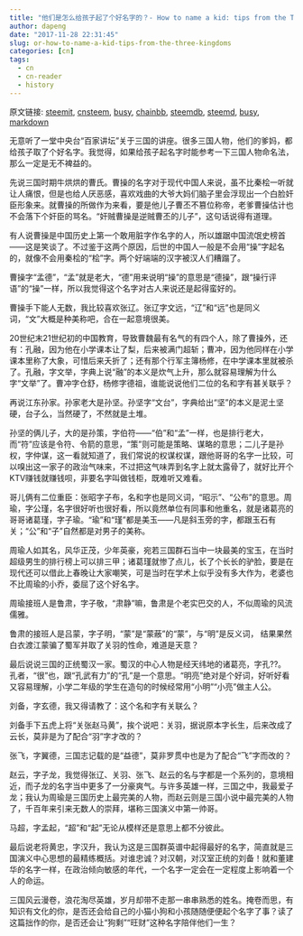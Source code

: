 ```yaml
---
title: "他们是怎么给孩子起了个好名字的？- How to name a kid: tips from the Three Kingdoms"
author: dapeng
date: "2017-11-28 22:31:45"
slug: or-how-to-name-a-kid-tips-from-the-three-kingdoms
categories: [cn]
tags: 
  - cn
  - cn-reader
  - history
---
```


原文链接: [steemit](https://steemit.com/cn/@dapeng/or-how-to-name-a-kid-tips-from-the-three-kingdoms), [cnsteem](https://cnsteem.com/cn/@dapeng/or-how-to-name-a-kid-tips-from-the-three-kingdoms), [busy](https://busy.org/cn/@dapeng/or-how-to-name-a-kid-tips-from-the-three-kingdoms), [chainbb](https://chainbb.com/cn/@dapeng/or-how-to-name-a-kid-tips-from-the-three-kingdoms), [steemdb](https://steemdb.com/cn/@dapeng/or-how-to-name-a-kid-tips-from-the-three-kingdoms), [steemd](https://steemd.com/cn/@dapeng/or-how-to-name-a-kid-tips-from-the-three-kingdoms), [busy](https://busy.org/cn/@dapeng/or-how-to-name-a-kid-tips-from-the-three-kingdoms), [markdown](https://raw.githubusercontent.com/pzhaonet/steem_dapeng/master/content/post/or-how-to-name-a-kid-tips-from-the-three-kingdoms.md)

无意听了一堂中央台“百家讲坛”关于三国的讲座。很多三国人物，他们的爹妈，都给孩子取了个好名字。我觉得，如果给孩子起名字时能参考一下三国人物命名法，那么一定是无不裨益的。
  
先说三国时期牛烘烘的曹氏。曹操的名字对于现代中国人来说，虽不比秦桧一听就让人痛恨，但是也给人厌恶感，喜欢戏曲的大爷大妈们脑子里会浮现出一个白脸奸臣形象来。就曹操的所做作为来看，要是他儿子曹丕不篡位称帝，老爹曹操估计也不会落下个奸臣的骂名。“奸贼曹操是逆贼曹丕的儿子”，这句话说得有道理。

有人说曹操是中国历史上第一个敢用脏字作名字的人，所以雄踞中国流氓史榜首——这是笑谈了。不过鉴于这两个原因，后世的中国人一般是不会用“操”字起名的，就像不会用秦桧的“桧”字。两个好端端的汉字被汉人们糟蹋了。

曹操字“孟德”，“孟”就是老大，“德”用来说明“操”的意思是“德操”，跟“操行评语”的“操”一样，所以我觉得这个名字对古人来说还是起得蛮好的。

曹操手下能人无数，我比较喜欢张辽。张辽字文远，“辽”和“远”也是同义词，“文”大概是种美称吧，合在一起意境很美。

20世纪末21世纪初的中国教育，导致曹魏最有名气的有四个人，除了曹操外，还有：孔融，因为他在小学课本让了梨，后来被满门超斩；曹冲，因为他同样在小学课本里称了大象，可惜后来夭折了；还有那个行军主簿杨修，在中学课本里就被杀了。孔融，字文举，字典上说“融”的本义是炊气上升，那么就容易理解为什么字“文举”了。曹冲字仓舒，杨修字德祖，谁能说说他们二位的名和字有甚关联乎？
  
再说江东孙家。孙家老大是孙坚。孙坚字“文台”，字典给出“坚”的本义是泥土坚硬，台子么，当然硬了，不然就是土堆。

孙坚的俩儿子，大的是孙策，字伯符——“伯”和“孟”一样，也是排行老大，而“符”应该是令符、令箭的意思，“策”则可能是策略、谋略的意思；二儿子是孙权，字仲谋，这一看就知道了，我们常说的权谋权谋，跟他哥哥的名字一比较，可以嗅出这一家子的政治气味来，不过把这气味弄到名字上就太露骨了，就好比开个KTV赚钱就赚钱呗，非要名字叫做钱柜，既难听又难看。

哥儿俩有二位重臣：张昭字子布，名和字也是同义词，“昭示”、“公布”的意思。周瑜，字公瑾，名字很好听也很好看，所以竟然单位有同事和他重名，就是诸葛亮的哥哥诸葛瑾，字子瑜。“瑜”和“瑾”都是美玉——凡是斜玉旁的字，都跟玉石有关；“公”和“子”自然都是对男子的美称。

周瑜人如其名，风华正茂，少年英豪，宛若三国群石当中一块最美的宝玉，在当时超级男生的排行榜上可以排三甲；诸葛瑾就惨了点儿，长了个长长的驴脸，要是在现代还可以借此上春晚让大家嘲笑，可是当时在学术上似乎没有多大作为，老婆也不比周瑜的小乔，委屈了这个好名字。

周瑜接班人是鲁肃，字子敬，“肃静”嘛，鲁肃是个老实巴交的人，不似周瑜的风流儒雅。

鲁肃的接班人是吕蒙，字子明，“蒙”是“蒙蔽”的“蒙”，与“明”是反义词， 结果果然白衣渡江蒙骗了蜀军并取了关羽的性命，难道是天意？
  
最后说说三国的正统蜀汉一家。蜀汉的中心人物是经天纬地的诸葛亮，字孔??。孔者，“很”也，跟“孔武有力”的“孔”是一个意思。“明亮”绝对是个好词，好听好看又容易理解，小学二年级的学生在造句的时候经常用“小明”“小亮”做主人公。

刘备，字玄德，我又得请教了：这个名和字有关联么？

刘备手下五虎上将“关张赵马黄”，挨个说吧：关羽，据说原本字长生，后来改成了云长，莫非是为了配合“羽”字才改的？

张飞，字翼德，三国志记载的是“益德”，莫非罗贯中也是为了配合“飞”字而改的？

赵云，字子龙，我觉得张辽、关羽、张飞、赵云的名与字都是一个系列的，意境相近，而子龙的名字当中更多了一分豪爽气。与许多英雄一样，三国之中，我最爱子龙；我认为周瑜是三国历史上最完美的人物，而赵云则是三国小说中最完美的人物了，千百年来引来无数人的崇拜，堪称三国演义中第一帅哥。

马超，字孟起，“超”和“起”无论从模样还是意思上都不分彼此。

最后说老将黄忠，字汉升，我认为这是三国群英谱中起得最好的名字，简直就是三国演义中心思想的最精练概括。对谁忠诚？对汉朝，对汉室正统的刘备！就和董建华的名字一样，在政治倾向敏感的年代，一个名字一定会在一定程度上影响着一个人的命运。
 
三国风云漫卷，浪花淘尽英雄，岁月却带不走那一串串熟悉的姓名。掩卷而思，有知识有文化的你，是否还会给自己的小猫小狗和小孩随随便便起个名字了事？读了这篇拙作的你，是否还会让“狗剩”“旺财”这种名字陪伴他们一生？
